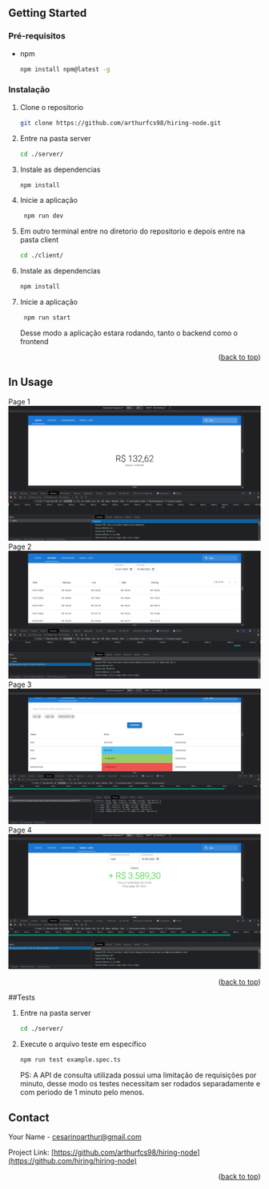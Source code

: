 <!-- GETTING STARTED -->

## Getting Started

### Pré-requisitos

- npm
  ```sh
  npm install npm@latest -g
  ```

### Instalação

1. Clone o repositorio
   ```sh
   git clone https://github.com/arthurfcs98/hiring-node.git
   ```
2. Entre na pasta server
   ```sh
   cd ./server/
   ```
3. Instale as dependencias
   ```sh
   npm install
   ```
4. Inicie a aplicação
   ```sh
    npm run dev
   ```
5. Em outro terminal entre no diretorio do repositorio e depois entre na pasta client
   ```sh
   cd ./client/
   ```
6. Instale as dependencias
   ```sh
   npm install
   ```
7. Inicie a aplicação
   ```sh
    npm run start
   ```
   Desse modo a aplicação estara rodando, tanto o backend como o frontend

<p align="right">(<a href="#readme-top">back to top</a>)</p>

## In Usage

Page 1 <br>
![print page 1](screenshots/page1.png)<br>
Page 2 <br>
![print page 2](screenshots/page2.png)<br>
Page 3 <br>
![print page 3](screenshots/page3.png)<br>
Page 4 <br>
![print page 4](screenshots/page4.png)<br>

<p align="right">(<a href="#readme-top">back to top</a>)</p>

##Tests

1. Entre na pasta server
   ```sh
   cd ./server/
   ```
2. Execute o arquivo teste em específico
   ```sh
   npm run test example.spec.ts
   ```
   PS:
   A API de consulta utilizada possui uma limitação de requisições por minuto, desse modo os testes necessitam ser rodados separadamente e com periodo de 1 minuto pelo menos.

## Contact

Your Name - cesarinoarthur@gmail.com

Project Link: [https://github.com/arthurfcs98/hiring-node](https://github.com/hiring/hiring-node)

<p align="right">(<a href="#readme-top">back to top</a>)</p>
